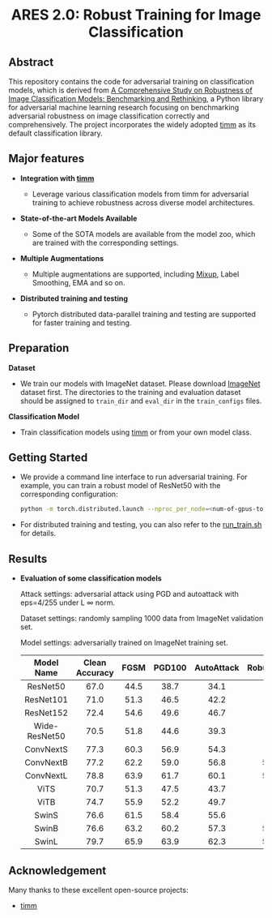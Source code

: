 <div align="center">

# ARES 2.0: Robust Training for Image Classification

</div>

## Abstract

This repository contains the code for adversarial training on classification models, which is derived from [A Comprehensive Study on Robustness of Image Classification Models: Benchmarking and Rethinking](https://arxiv.org/abs/2302.14301), a Python library for adversarial machine learning research focusing on benchmarking adversarial robustness on image classification correctly and comprehensively. The project incorporates the widely adopted [timm](https://github.com/huggingface/pytorch-image-models) as its default classification library.

## Major features

- **Integration with [timm](https://github.com/huggingface/pytorch-image-models)**
  
  - Leverage various classification models from timm for adversarial training to achieve robustness across diverse model architectures.
- **State-of-the-art Models Available**
  
  - Some of the SOTA models are available from the model zoo, which are trained with the corresponding settings.
- **Multiple Augmentations**
  
  - Multiple augmentations are supported, including [Mixup](https://arxiv.org/abs/1710.09412), Label Smoothing, EMA and so on.
- **Distributed training and testing**
  
  - Pytorch distributed data-parallel training and testing are supported for faster training and testing.

## Preparation

**Dataset**

- We train our models with ImageNet dataset. Please download [ImageNet](https://www.image-net.org/) dataset first. The directories to the training and evaluation dataset should be assigned to `train_dir` and `eval_dir` in the `train_configs` files.

**Classification Model**

- Train classification models using [timm](https://github.com/huggingface/pytorch-image-models) or from your own model class.

## Getting Started

- We provide a command line interface to run adversarial training. For example, you can train a robust model of ResNet50 with the corresponding configuration:
  
  ```bash
  python -m torch.distributed.launch --nproc_per_node=<num-of-gpus-to-use> adversarial_training.py --configs=./train_configs/resnet50.yaml
  ```
- For distributed training and testing, you can also refer to the [run_train.sh](run_train.sh) for details.

## Results

- **Evaluation of some classification models**
  
  Attack settings: adversarial attack using PGD and autoattack with eps=4/255 under L $\infty$ norm.
  
  Dataset settings: randomly sampling 1000 data from ImageNet validation set.
  
  Model settings: adversarially trained on ImageNet training set.
  
  |    Model Name     |                                                                        Clean Accuracy                                                                         |                                                                                                           FGSM                                                                                                            |    PGD100     | AutoAttack | RobustBench |Checkpoints |
  |:---------------:|:-----------------------------------------------------------------------------------------------------------------------------------------------------:|:---------------------------------------------------------------------------------------------------------------------------------------------------------------------------------------------------------------------------:|:----------:|:----:|:-------:|:-------:|
  | ResNet50 |67.0 | 44.5 | 38.7 | 34.1 | - | [Download](https://ml.cs.tsinghua.edu.cn/~xiaoyang/aresbench/ckpt-imagenet/ARES_ResNet50_AT.pth) |
  | ResNet101 | 71.0 | 51.3 | 46.5 | 42.2 | - | [Download](https://ml.cs.tsinghua.edu.cn/~xiaoyang/aresbench/ckpt-imagenet/ARES_ResNet101_AT.pth) |
  | ResNet152| 72.4 | 54.6 | 49.6 | 46.7 | - | [Download](https://ml.cs.tsinghua.edu.cn/~xiaoyang/aresbench/ckpt-imagenet/ARES_ResNet152_AT.pth) |
  | Wide-ResNet50 | 70.5 | 51.8 | 44.6 | 39.3 | - | [Download](https://ml.cs.tsinghua.edu.cn/~xiaoyang/aresbench/ckpt-imagenet/ARES_Wide_ResNet50_2_AT.pth) |
  | ConvNextS | 77.3 | 60.3 | 56.9 | 54.3 | - | [Download](https://ml.cs.tsinghua.edu.cn/~xiaoyang/aresbench/ckpt-imagenet/ARES_ConvNext_Small_AT.pth) |
  | ConvNextB| 77.2 | 62.2 | 59.0 | 56.8 | 55.82 | [Download](https://ml.cs.tsinghua.edu.cn/~xiaoyang/aresbench/ckpt-imagenet/ARES_ConvNext_Base_AT.pth) |
  | ConvNextL | 78.8 | 63.9 | 61.7 | 60.1 | 58.48 | [Download](https://ml.cs.tsinghua.edu.cn/~xiaoyang/aresbench/ckpt-imagenet/ARES_ConvNext_Large_AT.pth) |
  | ViTS| 70.7 | 51.3 | 47.5 | 43.7 | - | [Download](https://ml.cs.tsinghua.edu.cn/~xiaoyang/aresbench/ckpt-imagenet/ARES_ViT_small_patch16_224_AT.pth) |
  | ViTB | 74.7 | 55.9 | 52.2 | 49.7 | - | [Download](https://ml.cs.tsinghua.edu.cn/~xiaoyang/aresbench/ckpt-imagenet/ARES_ViT_base_patch16_224_AT.pth) |
  | SwinS | 76.6 | 61.5 | 58.4 | 55.6 | - | [Download](https://ml.cs.tsinghua.edu.cn/~xiaoyang/aresbench/ckpt-imagenet/ARES_Swin_small_patch4_window7_224_AT.pth) |
  | SwinB| 76.6 | 63.2 | 60.2 | 57.3 | 56.16 | [Download](https://ml.cs.tsinghua.edu.cn/~xiaoyang/aresbench/ckpt-imagenet/ARES_Swin_base_patch4_window7_224_AT.pth) |
  | SwinL | 79.7 | 65.9 | 63.9 | 62.3 | 59.56 | [Download](https://ml.cs.tsinghua.edu.cn/~xiaoyang/aresbench/ckpt-imagenet/ARES_Swin_large_patch4_window7_224_AT.pth) |


## Acknowledgement

Many thanks to these excellent open-source projects:

- [timm](https://github.com/huggingface/pytorch-image-models)
